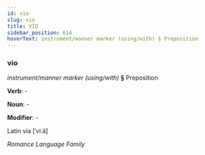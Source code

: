 ```yaml
---
id: vio
slug: vio
title: VİO
sidebar_position: 614
hoverText: instrument/manner marker (using/with) § Preposition
---
```


### vio

*instrument/manner marker (using/with)* **§** Preposition

**Verb**: -

**Noun**: -

**Modifier**: -

Latin via [ˈviːä]

*Romance Language Family*